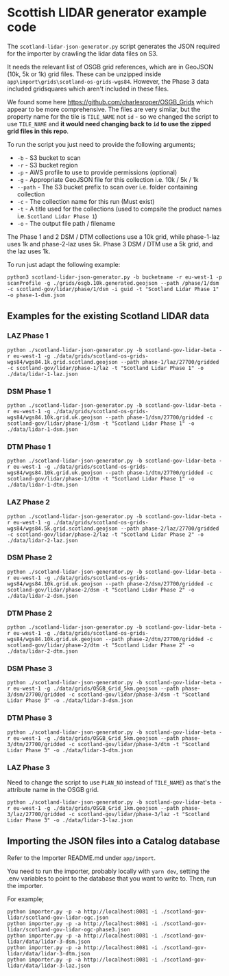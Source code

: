 # Scottish LIDAR generator example code

The `scotland-lidar-json-generator.py` script generates the JSON required for the importer by crawling the lidar data files on S3.

It needs the relevant list of OSGB grid references, which are in GeoJSON (10k, 5k or 1k) grid files. These can be unzipped inside `app\import\grids\scotland-os-grids-wgs84`.
However, the Phase 3 data included gridsquares which aren't included in these files. 

We found some here https://github.com/charlesroper/OSGB_Grids which appear to be more comprehensive. The files are very similar, but the property name for the tile is `TILE_NAME` not `id` - so we changed the script to use `TILE_NAME` and **it would need changing back to `id` to use the zipped grid files in this repo**.

To run the script you just need to provide the following arguments;

- `-b` - S3 bucket to scan
- `-r` - S3 bucket region
- `-p` - AWS profile to use to provide permissions (optional)
- `-g` - Appropriate GeoJSON file for this collection i.e. 10k / 5k / 1k
- `--path` - The S3 bucket prefix to scan over i.e. folder containing collection
- `-c` - The collection name for this run (Must exist)
- `-t` - A title used for the collections (used to compsite the product names i.e. `Scotland Lidar Phase 1`)
- `-o` - The output file path / filename

The Phase 1 and 2 DSM / DTM collections use a 10k grid, while phase-1-laz uses 1k and phase-2-laz uses 5k.
Phase 3 DSM / DTM use a 5k grid, and the laz uses 1k.

To run just adapt the following example:

    python3 scotland-lidar-json-generator.py -b bucketname -r eu-west-1 -p scanProfile -g ./grids/osgb.10k.generated.geojson --path /phase/1/dsm -c scotland-gov/lidar/phase/1/dsm -i guid -t "Scotland Lidar Phase 1" -o phase-1-dsm.json

## Examples for the existing Scotland LIDAR data

### LAZ Phase 1

    python ./scotland-lidar-json-generator.py -b scotland-gov-lidar-beta -r eu-west-1 -g ./data/grids/scotland-os-grids-wgs84/wgs84.1k.grid.scotland.geojson --path phase-1/laz/27700/gridded -c scotland-gov/lidar/phase-1/laz -t "Scotland Lidar Phase 1" -o ./data/lidar-1-laz.json

### DSM Phase 1

    python ./scotland-lidar-json-generator.py -b scotland-gov-lidar-beta -r eu-west-1 -g ./data/grids/scotland-os-grids-wgs84/wgs84.10k.grid.uk.geojson --path phase-1/dsm/27700/gridded -c scotland-gov/lidar/phase-1/dsm -t "Scotland Lidar Phase 1" -o ./data/lidar-1-dsm.json

### DTM Phase 1

    python ./scotland-lidar-json-generator.py -b scotland-gov-lidar-beta -r eu-west-1 -g ./data/grids/scotland-os-grids-wgs84/wgs84.10k.grid.uk.geojson --path phase-1/dtm/27700/gridded -c scotland-gov/lidar/phase-1/dtm -t "Scotland Lidar Phase 1" -o ./data/lidar-1-dtm.json

### LAZ Phase 2

    python ./scotland-lidar-json-generator.py -b scotland-gov-lidar-beta -r eu-west-1 -g ./data/grids/scotland-os-grids-wgs84/wgs84.5k.grid.scotland.geojson --path phase-2/laz/27700/gridded -c scotland-gov/lidar/phase-2/laz -t "Scotland Lidar Phase 2" -o ./data/lidar-2-laz.json

### DSM Phase 2

    python ./scotland-lidar-json-generator.py -b scotland-gov-lidar-beta -r eu-west-1 -g ./data/grids/scotland-os-grids-wgs84/wgs84.10k.grid.uk.geojson --path phase-2/dsm/27700/gridded -c scotland-gov/lidar/phase-2/dsm -t "Scotland Lidar Phase 2" -o ./data/lidar-2-dsm.json

### DTM Phase 2

    python ./scotland-lidar-json-generator.py -b scotland-gov-lidar-beta -r eu-west-1 -g ./data/grids/scotland-os-grids-wgs84/wgs84.10k.grid.uk.geojson --path phase-2/dtm/27700/gridded -c scotland-gov/lidar/phase-2/dtm -t "Scotland Lidar Phase 2" -o ./data/lidar-2-dtm.json

### DSM Phase 3

    python ./scotland-lidar-json-generator.py -b scotland-gov-lidar-beta -r eu-west-1 -g ./data/grids/OSGB_Grid_5km.geojson --path phase-3/dsm/27700/gridded -c scotland-gov/lidar/phase-3/dsm -t "Scotland Lidar Phase 3" -o ./data/lidar-3-dsm.json

### DTM Phase 3

    python ./scotland-lidar-json-generator.py -b scotland-gov-lidar-beta -r eu-west-1 -g ./data/grids/OSGB_Grid_5km.geojson --path phase-3/dtm/27700/gridded -c scotland-gov/lidar/phase-3/dtm -t "Scotland Lidar Phase 3" -o ./data/lidar-3-dtm.json

### LAZ Phase 3

Need to change the script to use `PLAN_NO` instead of `TILE_NAME`) as that's the attribute name in the OSGB grid.

    python ./scotland-lidar-json-generator.py -b scotland-gov-lidar-beta -r eu-west-1 -g ./data/grids/OSGB_Grid_1km.geojson --path phase-3/laz/27700/gridded -c scotland-gov/lidar/phase-3/laz -t "Scotland Lidar Phase 3" -o ./data/lidar-3-laz.json

## Importing the JSON files into a Catalog database

Refer to the Importer README.md under `app/import`.

You need to run the importer, probably locally with `yarn dev`, setting the .env variables to point to the database that you want to write to. Then, run the importer.

For example;

    python importer.py -p -a http://localhost:8081 -i ./scotland-gov-lidar/scotland-gov-lidar-ogc.json
    python importer.py -p -a http://localhost:8081 -i ./scotland-gov-lidar/scotland-gov-lidar-ogc-phase3.json
    python importer.py -p -a http://localhost:8081 -i ./scotland-gov-lidar/data/lidar-3-dsm.json
    python importer.py -p -a http://localhost:8081 -i ./scotland-gov-lidar/data/lidar-3-dtm.json
    python importer.py -p -a http://localhost:8081 -i ./scotland-gov-lidar/data/lidar-3-laz.json
